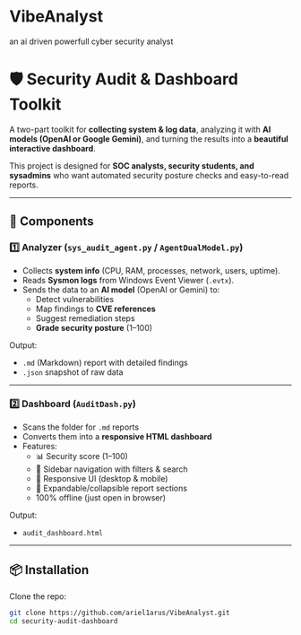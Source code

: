 # VibeAnalyst
an ai driven  powerfull cyber security analyst 


# 🛡️ Security Audit & Dashboard Toolkit

A two-part toolkit for **collecting system & log data**, analyzing it with **AI models (OpenAI or Google Gemini)**, and turning the results into a **beautiful interactive dashboard**.  

This project is designed for **SOC analysts, security students, and sysadmins** who want automated security posture checks and easy-to-read reports.

---

## 🚀 Components

### 1️⃣ Analyzer (`sys_audit_agent.py` / `AgentDualModel.py`)
- Collects **system info** (CPU, RAM, processes, network, users, uptime).
- Reads **Sysmon logs** from Windows Event Viewer (`.evtx`).
- Sends the data to an **AI model** (OpenAI or Gemini) to:
  - Detect vulnerabilities
  - Map findings to **CVE references**
  - Suggest remediation steps
  - **Grade security posture** (1–100)

Output:
- `.md` (Markdown) report with detailed findings
- `.json` snapshot of raw data

---

### 2️⃣ Dashboard (`AuditDash.py`)
- Scans the folder for `.md` reports
- Converts them into a **responsive HTML dashboard**
- Features:
  - 📊 Security score (1–100)
  - 📂 Sidebar navigation with filters & search
  - 📱 Responsive UI (desktop & mobile)
  - 🔎 Expandable/collapsible report sections
  - 100% offline (just open in browser)

Output:
- `audit_dashboard.html`

---

## 📦 Installation

Clone the repo:
```bash
git clone https://github.com/ariel1arus/VibeAnalyst.git
cd security-audit-dashboard
